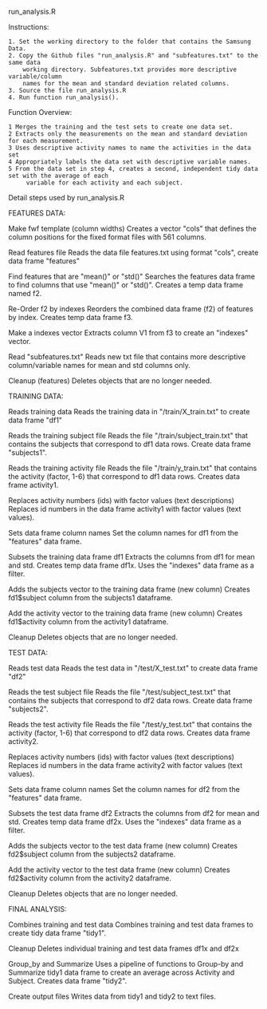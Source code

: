 
run_analysis.R


Instructions:

	1. Set the working directory to the folder that contains the Samsung Data.
	2. Copy the Github files "run_analysis.R" and "subfeatures.txt" to the same data 
		working directory. Subfeatures.txt provides more descriptive variable/column 
		names for the mean and standard deviation related columns.
	3. Source the file run_analysis.R
	4. Run function run_analysis().


Function Overview:

	1 Merges the training and the test sets to create one data set.
	2 Extracts only the measurements on the mean and standard deviation for each measurement.
	3 Uses descriptive activity names to name the activities in the data set
	4 Appropriately labels the data set with descriptive variable names. 
	5 From the data set in step 4, creates a second, independent tidy data set with the average of each 
	     variable for each activity and each subject.






Detail steps used by run_analysis.R




FEATURES DATA:

	
Make fwf template (column widths)
	Creates a vector "cols" that defines the column positions for the fixed 
	format files with 561 columns.

Read features file
	Reads the data file features.txt using format "cols", create data 
	frame "features"
	
Find features that are "mean()" or "std()"
	Searches the features data frame to find columns that use "mean()" or "std()". 
	Creates a temp data frame named f2.
	
Re-Order f2 by indexes 
	Reorders the combined data frame (f2) of features by index. Creates temp data 
	frame f3.

Make a indexes vector
	Extracts column V1 from f3 to create an "indexes" vector.

Read "subfeatures.txt"
	Reads new txt file that contains more descriptive column/variable names
	for mean and std columns only.

Cleanup (features)
	Deletes objects that are no longer needed.





TRAINING DATA:


Reads training data
	Reads the training data in "/train/X_train.txt" to create data frame "df1"

Reads the training subject file
	Reads the file "/train/subject_train.txt" that contains the subjects that 
	correspond to df1 data rows. Create data frame "subjects1".

Reads the training activity file
	Reads the file "/train/y_train.txt" that contains the activity (factor, 1-6) 
	that correspond to df1 data rows. Creates data frame activity1.

Replaces activity numbers (ids) with factor values (text descriptions)
	Replaces id numbers in the data frame activity1 with factor values 
	(text values).

Sets data frame column names 
	Set the column names for df1 from the "features" data frame.

Subsets the training data frame df1
	Extracts the columns from df1 for mean and std. Creates temp data frame df1x. 
	Uses the "indexes" data frame as a filter.

Adds the subjects vector to the training data frame (new column)
	Creates fd1$subject column from the subjects1 dataframe.
	
Add the activity vector to the training data frame (new column)
	Creates fd1$activity column from the activity1 dataframe.

Cleanup 
	Deletes objects that are no longer needed.






TEST DATA:


Reads test data
	Reads the test data in "/test/X_test.txt" to create data frame "df2"

Reads the test subject file
	Reads the file "/test/subject_test.txt" that contains the subjects that 
	correspond to df2 data rows. Create data frame "subjects2".

Reads the test activity file
	Reads the file "/test/y_test.txt" that contains the activity (factor, 1-6) 
	that correspond to df2 data rows. Creates data frame activity2.

Replaces activity numbers (ids) with factor values (text descriptions)
	Replaces id numbers in the data frame activity2 with factor values 
	(text values).

Sets data frame column names 
	Set the column names for df2 from the "features" data frame.

Subsets the test data frame df2
	Extracts the columns from df2 for mean and std. Creates temp data frame df2x. 
	Uses the "indexes" data frame as a filter.

Adds the subjects vector to the test data frame (new column)
	Creates fd2$subject column from the subjects2 dataframe.
	
Add the activity vector to the test data frame (new column)
	Creates fd2$activity column from the activity2 dataframe.

Cleanup 
	Deletes objects that are no longer needed.




FINAL ANALYSIS:


Combines training and test data
	Combines training and test data frames to create tidy data frame "tidy1".

Cleanup
	Deletes individual training and test data frames df1x and df2x

Group_by and Summarize 
	Uses a pipeline of functions to Group-by and Summarize tidy1 data frame to 
	create an average across Activity and Subject. Creates data frame "tidy2".
	
Create output files
	Writes data from tidy1 and tidy2 to text files.
